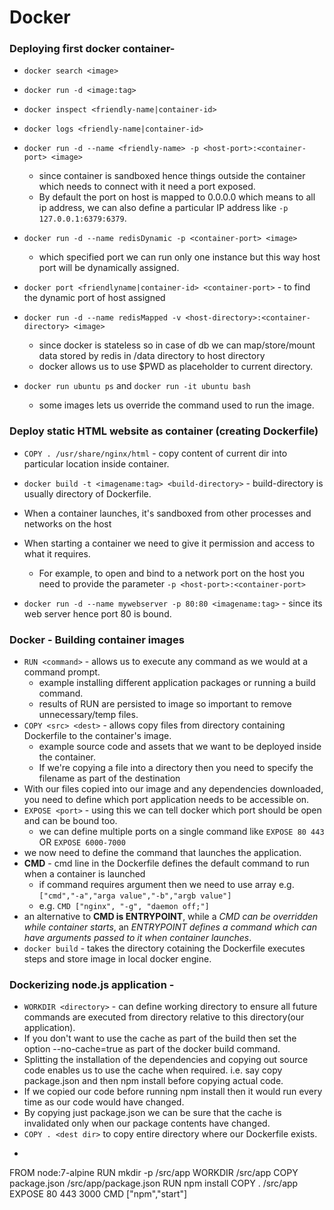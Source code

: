 # Docker
 ### Deploying first docker container-
 - `docker search <image>`
 - `docker run -d <image:tag>`
 - `docker inspect <friendly-name|container-id>`
 - `docker logs <friendly-name|container-id>`
 - `docker run -d --name <friendly-name> -p <host-port>:<container-port> <image>`
    - since container is sandboxed hence things outside the container which needs to connect with it need a port exposed. 
    - By default the port on host is mapped to 0.0.0.0 which means to all ip address, we can also define a particular IP address like `-p 127.0.0.1:6379:6379`.
      
 - `docker run -d --name redisDynamic -p <container-port> <image>`
      - which specified port we can run only one instance but this way host port will be dynamically assigned.
 - `docker port <friendlyname|container-id> <container-port>` - to find the dynamic port of host assigned
 - `docker run -d --name redisMapped -v <host-directory>:<container-directory> <image>`
      - since docker is stateless so in case of db we can map/store/mount data stored by redis in /data directory to host directory
      - docker allows us to use $PWD as placeholder to current directory.
      
 - `docker run ubuntu ps` and  `docker run -it ubuntu bash`
      - some images lets us override the command used to run the image.
    

 ### Deploy static HTML website as container (creating Dockerfile)
   - `COPY . /usr/share/nginx/html` - copy content of current dir into particular location inside container.
   - `docker build -t <imagename:tag> <build-directory>` - build-directory is usually directory of Dockerfile.
   - When a container launches, it's sandboxed from other processes and networks on the host
   - When starting a container we need to give it permission and access to what it requires.
     - For example, to open and bind to a network port on the host you need to provide the parameter `-p <host-port>:<container-port>`
     
   - `docker run -d --name mywebserver -p 80:80 <imagename:tag>` - since its web server hence port 80 is bound.


 ### Docker - Building container images
   - `RUN <command>` - allows us to execute any command as we would at a command prompt.
     - example installing different application packages or running a build command.
     - results of RUN are persisted  to image so important to remove unnecessary/temp files.     
   - `COPY <src> <dest>` - allows copy files from directory containing Dockerfile to the container's image.
     - example source code and assets that we want to be deployed inside the container.
     - If we're copying a file into a directory then you need to specify the filename as part of the destination
   - With our files copied into our image and any dependencies downloaded, you need to define which port application needs to be accessible on.
   - `EXPOSE <port>` - using this we can tell docker which port should be open and can be bound too.
     - we can define multiple ports on a single command like `EXPOSE 80 443` OR `EXPOSE 6000-7000`
   - we now need to define the command that launches the application.
   - **CMD** - cmd line in the Dockerfile defines the default command to run when a container is launched
     - if command requires argument then we need to use array e.g. `["cmd","-a","arga value","-b","argb value"]`
     - e.g. `CMD ["nginx", "-g", "daemon off;"]`
   - an alternative to **CMD is ENTRYPOINT**, while a *CMD can be overridden while container starts*, an *ENTRYPOINT defines a command which can have arguments passed to it when container launches*.
   - `docker build` - takes the directory cotaining the Dockerfile executes steps and store image in local docker engine.


 ### Dockerizing node.js application - 
   - `WORKDIR <directory>` - can define working directory to ensure all future commands are executed from directory relative to this directory(our application).
   - If you don't want to use the cache as part of the build then set the option --no-cache=true as part of the docker build command.
   - Splitting the installation of the dependencies and copying out source code enables us to use the cache when required. i.e. say copy package.json and then npm install before copying actual code.
   - If we copied our code before running npm install then it would run every time as our code would have changed. 
   - By copying just package.json we can be sure that the cache is invalidated only when our package contents have changed.
   - `COPY . <dest dir>` to copy entire directory where our Dockerfile exists.
   - ``` 
   FROM node:7-alpine
    RUN mkdir -p /src/app
    WORKDIR /src/app
    COPY package.json /src/app/package.json
    RUN npm install
    COPY . /src/app
    EXPOSE 80 443 3000
    CMD ["npm","start"]
   
   ```

   
   
      
    
    